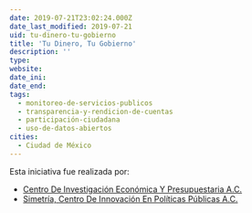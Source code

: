 ```yaml
---
date: 2019-07-21T23:02:24.000Z
date_last_modified: 2019-07-21
uid: tu-dinero-tu-gobierno
title: 'Tu Dinero, Tu Gobierno'
description: ''
type: 
website: 
date_ini: 
date_end: 
tags:
  - monitoreo-de-servicios-publicos
  - transparencia-y-rendicion-de-cuentas
  - participación-ciudadana
  - uso-de-datos-abiertos
cities: 
  - Ciudad de México
---
```


Esta iniciativa fue realizada por:

- [Centro De Investigación Económica Y Presupuestaria A.C.](/organizaciones/centro-de-investigacion-economica-y-presupuestaria-a-c)
- [Simetría, Centro De Innovación En Políticas Públicas A.C.](/organizaciones/simetria-centro-de-innovacion-en-politicas-publicas-a-c)
